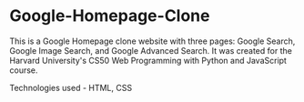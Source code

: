 # Google-Homepage-Clone


This is a Google Homepage clone website with three pages: Google Search, Google Image Search, and Google Advanced Search. It was created for the Harvard University's CS50 Web Programming with Python and JavaScript course.

Technologies used - HTML, CSS
